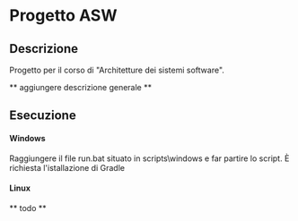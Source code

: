 # Progetto ASW
## Descrizione

Progetto per il corso di "Architetture dei sistemi software".

** aggiungere descrizione generale **

## Esecuzione

#### Windows
Raggiungere il file run.bat situato in scripts\windows e far partire lo script.
È richiesta l'istallazione di Gradle

#### Linux
** todo **
